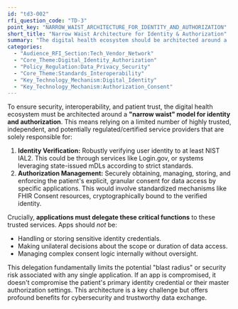 ```yaml
---
id: "td3-002"
rfi_question_code: "TD-3"
point_key: "NARROW_WAIST_ARCHITECTURE_FOR_IDENTITY_AND_AUTHORIZATION"
short_title: "Narrow Waist Architecture for Identity & Authorization"
summary: "The digital health ecosystem should be architected around a 'narrow waist' of a limited number of highly trusted, independent service providers responsible for Identity Verification (IAL2/AAL2) and Authorization Management. Applications must delegate these critical functions, thus fundamentally limiting the 'blast radius' of any single application by not handling sensitive credentialing or making unilateral authorization decisions."
categories:
  - "Audience_RFI_Section:Tech_Vendor_Network"
  - "Core_Theme:Digital_Identity_Authorization"
  - "Policy_Regulation:Data_Privacy_Security"
  - "Core_Theme:Standards_Interoperability"
  - "Key_Technology_Mechanism:Digital_Identity"
  - "Key_Technology_Mechanism:Authorization_Consent"
---
```

To ensure security, interoperability, and patient trust, the digital health ecosystem must be architected around a **"narrow waist" model for identity and authorization**. This means relying on a limited number of highly trusted, independent, and potentially regulated/certified service providers that are solely responsible for:

1.  **Identity Verification:** Robustly verifying user identity to at least NIST IAL2. This could be through services like Login.gov, or systems leveraging state-issued mDLs according to strict standards.
2.  **Authorization Management:** Securely obtaining, managing, storing, and enforcing the patient's explicit, granular consent for data access by specific applications. This would involve standardized mechanisms like FHIR Consent resources, cryptographically bound to the verified identity.

Crucially, **applications must delegate these critical functions** to these trusted services. Apps should *not* be:
*   Handling or storing sensitive identity credentials.
*   Making unilateral decisions about the scope or duration of data access.
*   Managing complex consent logic internally without oversight.

This delegation fundamentally limits the potential "blast radius" or security risk associated with any single application. If an app is compromised, it doesn't compromise the patient's primary identity credential or their master authorization settings. This architecture is a key challenge but offers profound benefits for cybersecurity and trustworthy data exchange.
